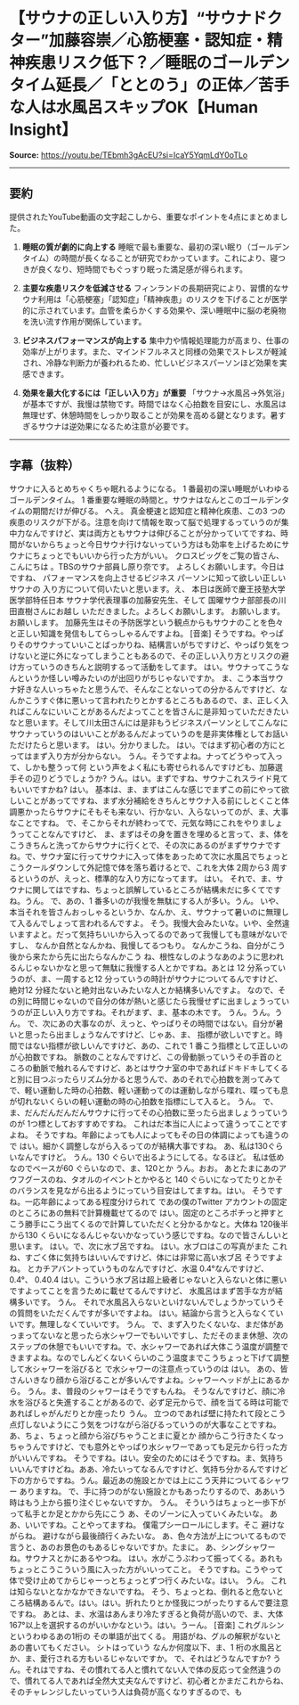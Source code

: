 # 【サウナの正しい入り方】“サウナドクター”加藤容崇／心筋梗塞・認知症・精神疾患リスク低下？／睡眠のゴールデンタイム延長／「ととのう」の正体／苦手な人は水風呂スキップOK【Human Insight】

**Source:** <https://youtu.be/TEbmh3gAcEU?si=IcaY5YqmLdY0oTLo>

---

## 要約
提供されたYouTube動画の文字起こしから、重要なポイントを4点にまとめました。

1.  **睡眠の質が劇的に向上する**
    睡眠で最も重要な、最初の深い眠り（ゴールデンタイム）の時間が長くなることが研究でわかっています。これにより、寝つきが良くなり、短時間でもぐっすり眠った満足感が得られます。

2.  **主要な疾患リスクを低減させる**
    フィンランドの長期研究により、習慣的なサウナ利用は「心筋梗塞」「認知症」「精神疾患」のリスクを下げることが医学的に示されています。血管を柔らかくする効果や、深い睡眠中に脳の老廃物を洗い流す作用が関係しています。

3.  **ビジネスパフォーマンスが向上する**
    集中力や情報処理能力が高まり、仕事の効率が上がります。また、マインドフルネスと同様の効果でストレスが軽減され、冷静な判断力が養われるため、忙しいビジネスパーソンほど効果を実感できます。

4.  **効果を最大化するには「正しい入り方」が重要**
    「サウナ→水風呂→外気浴」が基本ですが、我慢は禁物です。時間ではなく心拍数を目安にし、水風呂は無理せず、休憩時間をしっかり取ることが効果を高める鍵となります。暑すぎるサウナは逆効果になるため注意が必要です。

---

## 字幕（抜粋）
サウナに入るとめちゃくちゃ眠れるようになる。 1 番最初の深い睡眠がいわゆるゴールデンタイム。 1 番重要な睡眠の時間と。サウナはなんとこのゴールデンタイムの期間だけが伸びる。 へえ。 真金梗速と認知症と精神化疾患、この3 つの疾患のリスクが下がる。注意を向けて情報を取って脳で処理するっていうのが集中力なんですけど、実は両方ともサウナは伸びることが分かっていてですね、時間がないからちょっと今日サウナ行けないっていう方はも効率を上げるためにサウナにちょっとでもいいから行った方がいい。 クロスビッグをご覧の皆さん、こんにちは 。TBSのサウナ部員し原り奈です。 よろしくお願いします。今日はですね、 パフォーマンスを向上させるビジネス パーソンに知って欲しい正しいサウナの 入り方について伺いたいと思います。え、 本日は医師で慶王技塾大学医学部特任日本 サウナ学代表理事の加藤安先生、そして 国曜サウナ部部長の川田直樹さんにお越し いただきました。よろしくお願いします。 お願いします。お願いします。 加藤先生はその予防医学という観点からもサウナのことを色々と正しい知識を発信もしてらっしゃるんですよね。 [音楽] そうですね。やっぱりそのサウナっていいことばっかりね、結構言いがちですけど、やっぱり気をつけないと逆に外になってしまうこともあるので、その正しい入り方とリスクの避け方っていうのきちんと説明するって活動をしてます。 はい。サウナってこうなんというか怪しい噂みたいのが出回りがちじゃないですか。 ま、こう本当サウナ好きな人いっちゃたと思うんで、そんなことないっての分かるんですけど、なんかこうすぐ体に悪いって言われたりとかするところもあるので、ま、正しく入ればこんなにいいことがあるんだよってことを皆さんに是非知っていただきたいなと思います。そして川太田さんには是非もうビジネスパーソンとしてこんなにサウナっていうのはいいことがあるんだよっていうのを是非実体権としてお話いただけたらと思います。 はい。分かりました。 はい。ではまず初心者の方にとってはまず入り方が分からない。 うん。そうですよね。ナってどうやって入って、しかも整うって何 という声をよく私にも寄せられるんですけども、加藤選手その辺りどうでしょうか? うん。はい。まずですね、サウナこれスライド見てもいいですかね? はい。 基本は、ま、まずはこんな感じでまずこの前にやって欲しいことがあってですね、まず水分補給をきちんとサウナ入る前にしとくこと体調悪かったらサウナにそもそも来ない、行かない、入らないってのが、ま、大事なことですね。 で、そこからそれが終わってで、元気な時にこれをやりましょうってことなんですけど、 ま、まずはその身を置きを埋めると言って、ま、体をこうきちんと洗ってからサウナに行くとで、その次にあるのがまずサウナですね。で、サウナ室に行ってサウナに入って体をあっためて次に水風呂でちょっとこうクールダウンして外記憶で体を落ち着けるとで、これを大体 2周から3 周するというのが、えっと、標準的な入り方になってます。 はい。 それで、ま、サウナに関してはですね、ちょっと誤解しているところが結構未だに多くてですね。うん。 で、あの、1 番多いのが我慢を無駄にする人が多い。うん。 いや、本当それを皆さんおっしゃるというか、なんか、え、サウナって暑いのに無理して入るんでしょって言われるんですよ。 そう。我慢大会みたいな。いや、全然違いますよと。だって気持ちいいから入ってるのであって我慢しても意味がないですし、 なんか自然となんかね、我慢してるつもり。 なんかこうね、自分がこう後から来たから先に出たらなんかこう ね、根性なしのようなあのように思われるんじゃないかなと思って無駄に我慢する人とかですね。あとは 12 分系っていうのが、ま、一周すると12 分っていうの時計がサウナについてるんですけど、 絶対12 分経たないと絶対出ないみたいな人とか結構多いんですよ。 なので、その別に時間じゃないので自分の体が熱いと感じたら我慢せずに出ましょうっていうのが正しい入り方ですね。それがまず、ま、基本の木です。 うん。うん。うん。 で、次にあの大事なのが、えっと、やっぱりその時間ではない。自分が暑いと思ったら出ましょうなんですけど、じゃあ、ま、 指標が欲しいですと。時間ではない指標が欲しいんですけど、あの、これで 1 番こう指標として正しいのが心拍数ですね。 脈数のことなんですけど、この骨動脈っていうその手首のところの動脈で触れるんですけど、あとはサウナ室の中であればドキドキしてくると別に目つぶったらリズム分かると思うんで、あのそれで心拍数を測ってみてで、軽い運動した時の心拍数、軽い運動ってのは運動しながら喋れ、喋っても息が切れないくらいの軽い運動の時の心拍数を指標にして入ると。 うん。 で、ま、だんだんだんだんサウナに行ってその心拍数に至ったら出ましょうっていうのが 1つ標としておすすめですね。 これはだ本当に人によって違うってことですよね。 そうですね。年齢によっても人によってもその日の体調によっても違うので はい。細かく調整しながら入るってのが結構大事ですね。 あ、私は130ぐらいなんですけど。 うん。130 ぐらいで出るようにしてる。なるほど。 私は低めなのでベースが60 ぐらいなので、ま、120とか うん。おお。 あとたまにあのアウフグースのね、タオルのイベントとかやると 140 ぐらいになってたりとかそのバランスを見ながら出るようにっていう目安はしてますね。はい。 そうですね。一応年齢によってある程度分けられて であの僕のTwitter アカウントの固定のところにあの無料で計算機載せてるので はい。固定のところポチっと押すとこう勝手にこう出てくるので計算していただくと分かるかなと。大体ね 120後半から130 くらいになるんじゃないかなっていう感じですね。なので皆さんしいと思います。 はい。で、次に水ブ呂ですね。 はい。水ブロはこの写真がまた これね、すごく体に気持ちはいいんですけど、体には非常に高い水ブ呂 そうですよね。 とカチアバントっていうものなんですけど、水温 0.4°なんですけど、0.4°、 0.40.4 はい。こういう水ブ呂は超上級者じゃないと入らないと体に悪いですよってことを言うために載せてるんですけど、 水風呂はまず苦手な方が結構多いです。 うん。 それで水風呂入らないといけないんでしょうかっていうその質問をいただくんですが多いですよね。 はい。結論から言うと入らなくていいです。無理しなくていいです。 うん。 で、まず入りたくないな、まだ体があっまってないなと思ったら水シャワーでもいいですし、ただそのまま休憩、次のステップの休憩でもいいですね。で、水シャワーであれば大体こう温度が調整できますよね。なのでしんどくないくらいのこう温度までこうちょっと下げて調整して水シャワーを浴びると で水シャワーの注意点っていうのは はい。 あの、皆さんいきなり顔から浴びることが多いんですよね。シャワーヘッドが上にあるから。 うん。ま、普段のシャワーはそうですもんね。 そうなんですけど、顔に冷水を浴びると失進することがあるので、必ず足元からで、顔を当てる時は可能であればしゃがんだりとか座ったり うん。 立つのであれば壁に持たれて段とこう点灯しないようにこう気をつけながら浴びるっていうのが大事なことですね。 あ、ちょ、ちょっと顔から浴びちゃうことまに夏とか 顔からこう行きたくなっちゃうんですけど、でも意外とやっぱり水シャワーであっても足元から行った方がいいんですね。 そうですね。はい。安全のためにはそうですね。ま、気持ちいいんですけどね。ああ、冷たいってなるんですけど、気持ち分かるんですけど下の方からですね。うん。最近あの施設とかでは上にこう天井についてるシャワー ありますね。 で、手に持つのがない施設とかもあったりするので、ああいう時はもう上から振り注ぐじゃないですか。 うん。 そういうはちょっと一歩下がって私手とか足とかから先にこう あ、そのゾーンに入っていくみたいな。 ああ、いいですね。ことやってますね。 僕電プシーロールにします。そこ 避けながらね。 避けながら最後顔行くみたいな。 あ、色々方法が上についてるもので言うと、あのお景色のもあるじゃないですか。たまに。 あ、シングシャワーね。サウナスとかにあるやつね。 はい。水がこうぶわって振ってくる。あれもちょっとこうこういう風に入った方がいいってこと。 そうですね。こうやって体で受け止めてからじゃーっとちょっとずつ行くみたいな。はい。 うん。 これは知らないとなかなかできないですね。 そう、ちょっとね、倒れると危ないところ結構あるんで。はい。はい。折れたりとか怪我につがったりするんで要注意ですね。 あとは、ま、水温はあんまり冷たすぎると負荷が高いので、ま、大体167°以上を選択するのがいいかなという。はい。うーん。 [音楽] これグルシンというわゆるあの1桁の その単語が出てくる。 用語がね、グルの解釈がないと あの書いてもください。 シトはっていう なんか何度以下、ま、1 桁の水風呂とか、ま、愛行される方もいるじゃないですか。 で、それはどうなんですか? うん。それはですね、その慣れてる人と慣れてない人で体の反応って全然違うので、慣れてる人であれば全然大丈夫なんですけど、初心者とかまだこれからね、そのチャレンジしたいっていう人は負荷が高くなりすぎるので、も